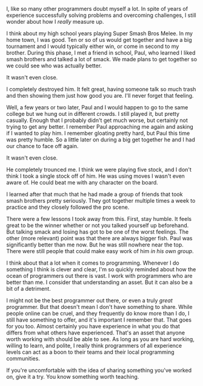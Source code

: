 <!--META--
author: Sean K Smith
created: 2021-06-30T01:33:26Z
edited: 2021-06-30T02:24:26Z
title: Submitting to the Wild
subtitle: Share your work
tags:
  - go
  - golang
  - programming
--END-->
I, like so many other programmers doubt myself a lot. In spite of years of experience successfully
solving problems and overcoming challenges, I still wonder about how I *really* measure up.

I think about my high school years playing Super Smash Bros Melee. In my home town, I was good. Ten
or so of us would get together and have a big tournament and I would typically either win, or come
in second to my brother. During this phase, I met a friend in school, Paul, who learned I liked
smash brothers and talked a lot of smack. We made plans to get together so we could see who was
actually better.

It wasn't even close.

I completely destroyed him. It felt great, having someone talk so much trash and then showing them
just how good you are. I'll never forget that feeling.

Well, a few years or two later, Paul and I would happen to go to the same college but we hung out
in different crowds. I still played it, but pretty casually. Enough that I probably didn't get much
worse, but certainly not trying to get any better. I remember Paul approaching me again and asking
if I wanted to play him. I remember gloating pretty hard, but Paul this time was pretty humble. So
a little later on during a big get together he and I had our chance to face off again.

It wasn't even close.

He completely trounced me. I think we were playing five stock, and I don't think I took a single
stock off of him. He was using moves I wasn't even aware of. He could beat me with any character on
the board.

I learned after that much that he had made a group of friends that took smash brothers pretty
seriously. They got together multiple times a week to practice and they closely followed the pro
scene.

There were a few lessons I took away from this. First, stay humble. It feels great to be the winner
whether or not you talked yourself up beforehand. But talking smack and losing has got to be one of
the worst feelings. The other (more relevant) point was that there are always bigger fish. Paul was
significantly better than me now. But he was still nowhere near the top. There were still people
that could make easy work of him *in his own group*.

I think about that a lot when it comes to programming. Whenever I do something I think is clever
and clear, I'm so quickly reminded about how the ocean of programmers out there is vast. I work
with programmers who are better than me. I consider that understanding an asset. But it can also be
a bit of a detriment.

I might not be the best programmer out there, or even a truly *great* programmer. But that doesn't
mean I don't have something to share. While people online can be cruel, and they frequently do know
more than I do, I still have something to offer, and it's important I remember that. That goes for
you too. Almost certainly you have experience in what you do that differs from what others have
experienced. That's an asset that anyone worth working with should be able to see. As long as you
are hard working, willing to learn, and polite, I really think programmers of all experience levels
can act as a boon to their teams and their local programming communities.

If you're uncomfortable with the idea of sharing something you've worked on, give it a try. You
know something worth teaching.
